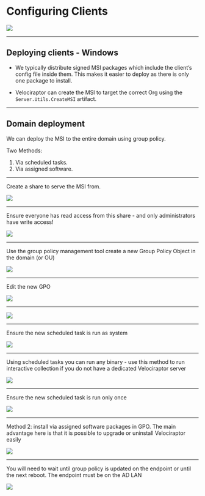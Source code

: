 <!-- .slide: class="title" -->

# Configuring Clients

<img src="taming_velociraptors.png" class="fixed" style="right: 0px;  z-index: -10;"/>

---

<!-- .slide: class="content" -->

## Deploying clients - Windows

* We typically distribute signed MSI packages which include the
  client’s config file inside them.  This makes it easier to deploy as
  there is only one package to install.

* Velociraptor can create the MSI to target the correct Org using the
  `Server.Utils.CreateMSI` artifact.

---

<!-- .slide: class="content small-font" -->
## Domain deployment

We can deploy the MSI to the entire domain using group policy.

Two Methods:
1. Via scheduled tasks.
2. Via assigned software.

---

<!-- .slide: class="full_screen_diagram small-font" -->

Create a share to serve the MSI from.

![](making_share.png)

---

<!-- .slide: class="full_screen_diagram small-font" -->

Ensure everyone has read access from this share - and only administrators have write access!

![](setting_share_permissions.png)

---

<!-- .slide: class="full_screen_diagram small-font" -->

Use the group policy management tool create a new Group Policy Object in the domain (or OU)

![](creating_gpo.png)

---

<!-- .slide: class="full_screen_diagram small-font" -->
Edit the new GPO

![](editing_gpo.png)

---
<!-- .slide: class="full_screen_diagram small-font" -->

![](editing_gpo_1.png)

---

<!-- .slide: class="full_screen_diagram small-font" -->
Ensure the new scheduled task is run as system

![](editing_gpo_2.png)

---

<!-- .slide: class="full_screen_diagram small-font" -->

Using scheduled tasks you can run any binary - use this method to run
interactive collection if you do not have a dedicated Velociraptor
server

![](editing_gpo_new_action.png)

---

<!-- .slide: class="full_screen_diagram small-font" -->
Ensure the new scheduled task is run only once

![](editing_gpo_run_once.png)

---

<!-- .slide: class="full_screen_diagram small-font" -->

Method 2: install via assigned software packages in GPO. The main
advantage here is that it is possible to upgrade or uninstall
Velociraptor easily

![](editing_gpo_assigned_software.png)

---

<!-- .slide: class="full_screen_diagram small-font" -->

You will need to wait until group policy is updated on the endpoint or
until the next reboot. The endpoint must be on the AD LAN

![](editing_gpo_assigned_software_2.png)
